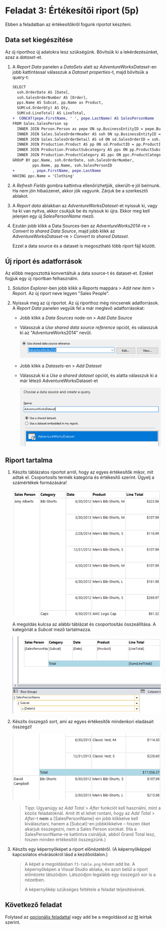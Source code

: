 # Feladat 3: Értékesítői riport (5p)

Ebben a feladatban az értékesítőkről fogunk riportot készíteni.

## Data set kiegészítése

Az új riporthoz új adatokra lesz szükségünk. Bővítsük ki a lekérdezésünket, azaz a _dataset_-et.

1. A _Report Data_ panelen a _DataSets_ alatt az _AdventureWorksDataset_-en jobb kattintással válasszuk a _Dataset properties_-t, majd bővítsük a query-t:

   ```diff
   SELECT
     soh.OrderDate AS [Date],
     soh.SalesOrderNumber AS [Order],
     pps.Name AS Subcat, pp.Name as Product,
     SUM(sd.OrderQty) AS Qty,
     SUM(sd.LineTotal) AS LineTotal,
   +  CONCAT(pepe.FirstName, ' ', pepe.LastName) AS SalesPersonName
   FROM Sales.SalesPerson sp
     INNER JOIN Person.Person as pepe ON sp.BusinessEntityID = pepe.BusinessEntityID
     INNER JOIN Sales.SalesOrderHeader AS soh ON sp.BusinessEntityID = soh.SalesPersonID
     INNER JOIN Sales.SalesOrderDetail AS sd ON sd.SalesOrderID = soh.SalesOrderID
     INNER JOIN Production.Product AS pp ON sd.ProductID = pp.ProductID
     INNER JOIN Production.ProductSubcategory AS pps ON pp.ProductSubcategoryID = pps.ProductSubcategoryID
     INNER JOIN Production.ProductCategory AS ppc ON ppc.ProductCategoryID = pps.ProductCategoryID
   GROUP BY ppc.Name, soh.OrderDate, soh.SalesOrderNumber,
            pps.Name, pp.Name, soh.SalesPersonID
   +        , pepe.FirstName, pepe.LastName
   HAVING ppc.Name = 'Clothing'
   ```

1. A _Refresh Fields_ gombra kattintva ellenőrizhetjük, sikerült-e jól beírnunk. Ha nem jön hibaüzenet, akkor jók vagyunk. Zárjuk be a szerkesztő ablakot.

1. A _Report data_ ablakban az _AdventureWorksDataset_-et nyissuk ki, vagy ha ki van nyitva, akkor csukjuk be és nyissuk ki újra. Ekkor meg kell jelenjen egy új _SalesPersonName_ mező.

1. Ezután jobb klikk a Data Sources-ben az _AdventureWorks2014_-re > _Convert to shared Data Source_, majd jobb klikk az _AdventureWorksDataset_-re > _Convert to shared Dataset_.

   Ezzel a data source és a dataset is megosztható több riport fájl között.

## Új riport és adatforrások

Az előbb megosztottá konvertáltuk a data source-t és dataset-et. Ezeket fogjuk egy új riportban felhasználni.

1. _Solution Explorer_-ben jobb klikk a _Reports_ mappára > _Add new
   item_ > _Report_. Az új riport neve legyen "Sales People".

1. Nyissuk meg az új riportot. Az új riporthoz még nincsenek adatforrások. A _Report Data_ panelen vegyük fel a már meglevő adatforrásokat:

   - Jobb klikk a _Data Sources_ node-on > _Add Data Source_

   - Válasszuk a _Use shared data source reference_ opciót, és válasszuk ki az "AdventureWorks2014" nevűt.

     ![Megosztott adatforrás](../images/rs-add-datasource-shared.png)

   - Jobb klikk a _Datasets_-en > _Add Dataset_

   - Válasszuk ki a _Use a shared dataset_ opciót, és alatta válasszuk ki a már létező AdventureWorksDataset-et

     ![Megosztott adathalmaz](../images/rs-add-dataset-shared.png)

## Riport tartalma

1. Készíts táblázatos riportot arról, hogy az egyes értékesítők mikor, mit adtak el. Csoportosíts termék kategória és értékesítő szerint. Ügyelj a számértékek formázására!

   ![Táblázat kinézete](../images/rs-sales-person-table.png)

   A megoldás kulcsa az alábbi táblázat és csoportosítás összeállítása. A
   kategóriát a _Subcat_ mező tartalmazza.

   ![Javasolt csoportok](../images/rs-sales-person-groups.png)

1. Készíts összegző sort, ami az egyes értékesítők mindenkori eladásait összegzi!

   ![Összegzés kinézete](../images/rs-sales-person-total.png)

   > Tipp: Ugyanúgy az _Add Total_ > _After_ funkciót kell használni, mint a közös feladatoknál. Amit itt el lehet rontani, hogy az _Add Total_ > _After_-t **nem** a \[SalesPersonName\]-en jobb klikkelve kell kiválasztani, hanem a \[Subcat\]-en jobbklikkelve – hiszen őket akarjuk összegezni, nem a Sales Person sorokat. (Ha a SalesPersonName-re kattintva csináljuk, abból Grand Total lesz, hiszen minden értékesítőt összegzünk.)

1. Készíts egy képernyőképet a riport előnézetéről. (A képernyőképpel kapcsolatos elvárásokról lásd a kezdőoldalon.)

   > A képet a megoldásban `f3-table.png` néven add be. A képernyőképen a Visual Studio ablaka, és azon belül a riport előnézete látszódjon. Látszódjon legalább egy összegző sor is a nézetben.
   >
   > A képernyőkép szükséges feltétele a feladat teljesítésének.

## Következő feladat

Folytasd az [opcionális feladattal](Feladat-4.md) vagy add be a megoldásod az [itt](README.md) leírtak szerint.
